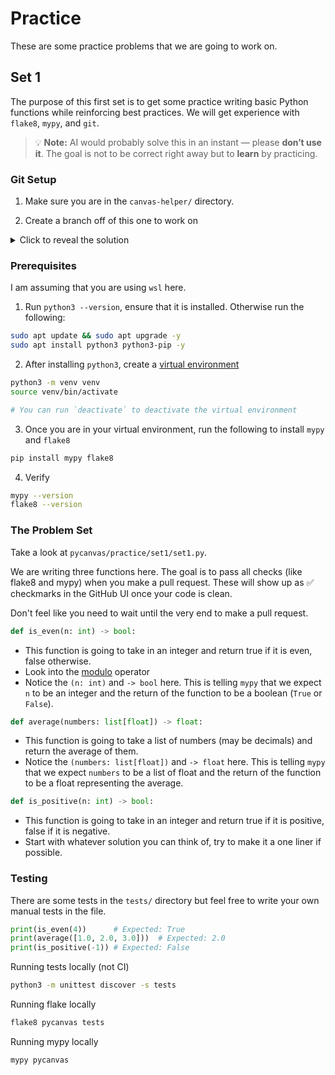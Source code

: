 # Practice

These are some practice problems that we are going to work on.

## Set 1
The purpose of this first set is to get some practice writing basic Python functions while reinforcing best practices. We will get experience with `flake8`, `mypy`, and `git`. 

> 💡 **Note:** AI would probably solve this in an instant — please **don’t use it**. The goal is not to be correct right away but to **learn** by practicing.

### Git Setup
1. Make sure you are in the `canvas-helper/` directory.

2. Create a branch off of this one to work on
<details>
<summary>Click to reveal the solution</summary>

```bash
git pull
git switch gustavo/practice-problems
git switch -c angel/practice-problems
```
</details>

### Prerequisites
I am assuming that you are using `wsl` here.

1. Run `python3 --version`, ensure that it is installed. Otherwise run the following:
```bash
sudo apt update && sudo apt upgrade -y
sudo apt install python3 python3-pip -y
```

2. After installing `python3`, create a [virtual environment](https://docs.python.org/3/library/venv.html)
```bash
python3 -m venv venv
source venv/bin/activate

# You can run `deactivate` to deactivate the virtual environment
```

3. Once you are in your virtual environment, run the following to install `mypy` and `flake8`
```bash
pip install mypy flake8
```

4. Verify
```bash
mypy --version
flake8 --version
```

### The Problem Set
Take a look at `pycanvas/practice/set1/set1.py`.

We are writing three functions here. The goal is to pass all checks (like flake8 and mypy) when you make a pull request. These will show up as ✅ checkmarks in the GitHub UI once your code is clean.

Don't feel like you need to wait until the very end to make a pull request.

```python
def is_even(n: int) -> bool:
```
- This function is going to take in an integer and return true if it is even, false otherwise.
- Look into the [modulo](https://www.geeksforgeeks.org/python/what-is-a-modulo-operator-in-python/) operator
- Notice the `(n: int)` and `-> bool` here. This is telling `mypy` that we expect `n` to be an integer and the return of the function to be a boolean (`True` or `False`).

```python
def average(numbers: list[float]) -> float:
```
- This function is going to take a list of numbers (may be decimals) and return the average of them.
- Notice the `(numbers: list[float])` and `-> float` here. This is telling `mypy` that we expect `numbers` to be a list of float and the return of the function to be a float representing the average.

```python
def is_positive(n: int) -> bool:
```
- This function is going to take in an integer and return true if it is positive, false if it is negative.
- Start with whatever solution you can think of, try to make it a one liner if possible.

### Testing
There are some tests in the `tests/` directory but feel free to write your own manual tests in the file.

```python
print(is_even(4))      # Expected: True
print(average([1.0, 2.0, 3.0]))  # Expected: 2.0
print(is_positive(-1)) # Expected: False
```

Running tests locally (not CI)
```bash
python3 -m unittest discover -s tests
```

Running flake locally
```bash
flake8 pycanvas tests
```

Running mypy locally
```bash
mypy pycanvas
```


